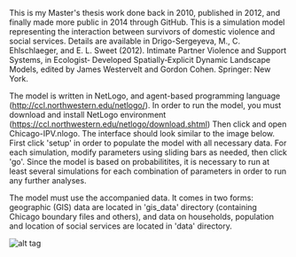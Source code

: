 This is my Master's thesis work done back in 2010, published in 2012,  and finally made more public in 2014 through GitHub.
This is a simulation model representing the interaction between survivors of domestic violence and social services.
Details are available in Drigo-Sergeyeva, M., C. Ehlschlaeger, and E. L. Sweet (2012). Intimate Partner Violence and Support Systems, in Ecologist‐ Developed Spatially‐Explicit Dynamic Landscape Models, edited by James Westervelt and Gordon Cohen. Springer: New York.

The model is written in NetLogo, and agent-based programming language (http://ccl.northwestern.edu/netlogo/). 
In order to run the model, you must download and install NetLogo environment (https://ccl.northwestern.edu/netlogo/download.shtml)
Then click and open Chicago-IPV.nlogo. The interface should look similar to the image below. First click 'setup' in order to populate the model
with all necessary data. For each simulation, modify parameters using sliding bars as needed, then click 'go'. Since the model is based on probabilitites,
it is necessary to run at least several simulations for each combination of parameters in order to run any further analyses. 

The model must use the accompanied data. It comes in two forms: geographic (GIS) data are located in 'gis_data' directory (containing Chicago boundary files and others), and data on households, population and location of social services are located in 'data' directory. 

![alt tag](https://raw.github.com/mousterian/Thesis-NetLogo/blob/master/Chicago-IPVinterface.png)


